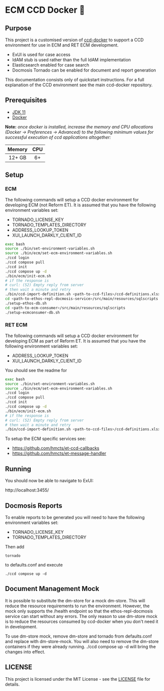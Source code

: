 # ECM CCD Docker :whale:

## Purpose
This project is a customised version of [ccd-docker](https://github.com/hmcts/ccd-docker) to support a CCD environment
for use in ECM and RET ECM development.

* ExUI is used for case access
* IdAM stub is used rather than the full IdAM implementation
* Elasticsearch enabled for case search
* Docmosis Tornado can be enabled for document and report generation

This documentation consists only of quickstart instructions. For a full explanation of the CCD environment see
the main ccd-docker repository.

## Prerequisites

- [JDK 11](https://openjdk.java.net/projects/jdk/11/)
- [Docker](https://www.docker.com)

**Note:** *once docker is installed, increase the memory and CPU allocations (Docker -> Preferences -> Advanced) to the following minimum values for successful execution of ccd applications altogether:*

| Memory   | CPU   |
| :------: | :---: |
| 12+ GB   | 6+    |

## Setup

### ECM

The following commands will setup a CCD docker environment for developing ECM (not Reform ET).
It is assumed that you have the following environment variables set:
* TORNADO_LICENSE_KEY
* TORNADO_TEMPLATES_DIRECTORY
* ADDRESS_LOOKUP_TOKEN
* XUI_LAUNCH_DARKLY_CLIENT_ID
```bash
exec bash
source ./bin/set-environment-variables.sh
source ./bin/ecm/set-ecm-environment-variables.sh
./ccd login
./ccd compose pull
./ccd init
./ccd compose up -d
./bin/ecm/init-ecm.sh
# if the response is
# curl: (52) Empty reply from server
# then wait a minute and retry
./bin/ccd-import-definition.sh <path-to-ccd-files>/ccd-definitions.xlsx
cd <path-to-ethos-repl-docmosis-service>/src/main/resources/sqlscripts
./setup-ethos-db.sh
cd <path-to-ecm-consumer>/src/main/resources/sqlscripts
./setup-ecmconsumer-db.sh
```

### RET ECM

The following commands will setup a CCD docker environment for developing ECM as part of Reform ET.
It is assumed that you have the following environment variables set:
* ADDRESS_LOOKUP_TOKEN
* XUI_LAUNCH_DARKLY_CLIENT_ID

You should see the readme for 

```bash
exec bash
source ./bin/set-environment-variables.sh
source ./bin/ecm/set-ecm-environment-variables.sh
./ccd login
./ccd compose pull
./ccd init
./ccd compose up -d
./bin/ecm/init-ecm.sh
# if the response is
# curl: (52) Empty reply from server
# then wait a minute and retry
./bin/ccd-import-definition.sh <path-to-ccd-files>/ccd-definitions.xlsx
```

To setup the ECM specific services see:
* https://github.com/hmcts/et-ccd-callbacks
* https://github.com/hmcts/et-message-handler

## Running
You should now be able to navigate to ExUI:

http://localhost:3455/

## Docmosis Reports
To enable reports to be generated you will need to have the following environment variables set:
* TORNADO_LICENSE_KEY
* TORNADO_TEMPLATES_DIRECTORY

Then add
```
tornado
```
to defaults.conf and execute
```
./ccd compose up -d
```

## Document Management Mock
It is possible to substitute the dm-store for a mock dm-store. This will reduce the resource requirements to run the
environment. However, the mock only supports the /health endpoint so that the ethos-repl-docmosis service can start
without any errors. The only reason to use dm-store mock is to reduce the resources consumed by ccd-docker when you
don't need it in development.

To use dm-store mock, remove dm-store and tornado from defaults.conf and replace with dm-store-mock.
You will also need to remove the dm-store containers if they were already running.
./ccd compose up -d will bring the changes into effect.

## LICENSE

This project is licensed under the MIT License - see the [LICENSE](LICENSE.md) file for details.
